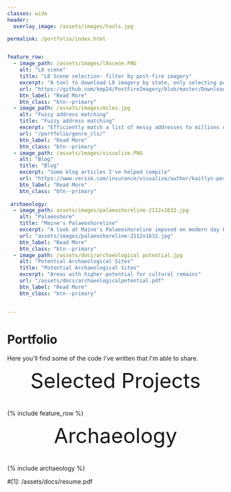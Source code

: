 ```yaml
---
classes: wide
header:
  overlay_image: /assets/images/tools.jpg

permalink: /portfolio/index.html


feature_row:
  - image_path: /assets/images/l8scene.PNG
    alt: "L8 scene"
    title: "L8 Scene selection- filter by post-fire imagery"
    excerpt: "A tool to download L8 imagery by state, only selecting post-fire imagery"
    url: "https://github.com/kmp24/PostFireImagery/blob/master/Download_L8Imagery_Post_Fire.ipynb"
    btn_label: "Read More"
    btn_class: "btn--primary"	
  - image_path: /assets/images/miles.jpg
    alt: "Fuzzy address matching"
    title: "Fuzzy address matching"
    excerpt: "Efficiently match a list of messy addresses to millions of address records"
    url: "/portfolio/genre_cls/"
    btn_label: "Read More"
    btn_class: "btn--primary"	
  - image_path: /assets/images/visualize.PNG
    alt: "Blog"
    title: "Blog"
    excerpt: "Some blog articles I've helped compile"
    url: "https://www.verisk.com/insurance/visualize/author/kaitlyn-perham/"
    btn_label: "Read More"
    btn_class: "btn--primary"
    
 archaeology:
  - image_path: assets/images/palaeoshoreline-2112x1632.jpg
    alt: "Palaeoshore"
    title: "Maine's Palaeoshoreline"
    excerpt: "A look at Maine's Palaeoshoreline imposed on modern day boundaries"
    url: "assets/images/palaeoshoreline-2112x1632.jpg"
    btn_label: "Read More"
    btn_class: "btn--primary"	
  - image_path: /assets/docs/archaeological potential.jpg
    alt: "Potential Archaeological Sites"
    title: "Potential Archaeological Sites"
    excerpt: "Areas with higher potential for cultural remains"
    url: "/assets/docs/archaeologicalpotential.pdf"
    btn_label: "Read More"
    btn_class: "btn--primary"	


---
```


# Portfolio

Here you'll find some of the code I've written that I'm able to share.


<div style="margin-bottom:1cm" align="center"><font size="55">Selected Projects</font></div>

{% include feature_row %}

<div style="margin-bottom:1cm" align="center"><font size="55">Archaeology</font></div>

{% include archaeology %}

<!------------------------------- FOOTER --------------------------------->

#[1]: /assets/docs/resume.pdf

